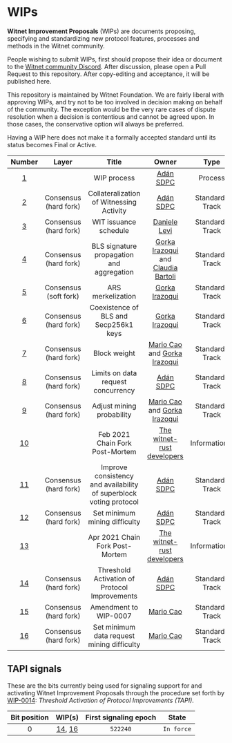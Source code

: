 # WIPs
__Witnet Improvement Proposals__ (WIPs) are documents proposing, specifying and standardizing new protocol features, processes and methods in the Witnet community.

People wishing to submit WIPs, first should propose their idea or document to the [Witnet community Discord][discord]. After discussion, please open a Pull Request to this repository. After copy-editing and acceptance, it will be published here.

This repository is maintained by Witnet Foundation. We are fairly liberal with approving WIPs, and try not to be too involved in decision making on behalf of the community. The exception would be the very rare cases of dispute resolution when a decision is contentious and cannot be agreed upon. In those cases, the conservative option will always be preferred.

Having a WIP here does not make it a formally accepted standard until its status becomes Final or Active.

| Number | Layer | Title | Owner | Type | Status |
|:------:|:-----:|:-----------:|:----------------------------:|:-------:|:--------:|
| [1](wip-0001.md) |  | WIP process | [Adán SDPC](https://github.com/aesedepece) | Process | Final |
| [2](wip-0002.md) | Consensus (hard fork) | Collateralization of Witnessing Activity | [Adán SDPC](https://github.com/aesedepece) | Standards Track | Final |
| [3](wip-0003.md) | Consensus (hard fork) | WIT issuance schedule | [Daniele Levi](https://github.com/burguesia) | Standards Track | Final |
| [4](wip-0004.md) | Consensus (hard fork) | BLS signature propagation and aggregation | [Gorka Irazoqui](https://github.com/girazoki) and [Claudia Bartoli](https://github.com/clbartoli) | Standards Track | Proposed |
| [5](wip-0005.md) | Consensus (soft fork) | ARS merkelization | [Gorka Irazoqui](https://github.com/girazoki) | Standards Track | Proposed |
| [6](wip-0006.md) | Consensus (hard fork) | Coexistence of BLS and Secp256k1 keys | [Gorka Irazoqui](https://github.com/girazoki) | Standards Track | Proposed |
| [7](wip-0007.md) | Consensus (hard fork) | Block weight | [Mario Cao](https://github.com/mariocao) and [Gorka Irazoqui](https://github.com/girazoki) | Standards Track | Final |
| [8](wip-0008.md) | Consensus (hard fork) | Limits on data request concurrency | [Adán SDPC](https://github.com/aesedepece) | Standards Track | Final |
| [9](wip-0009.md) | Consensus (hard fork) | Adjust mining probability | [Mario Cao](https://github.com/mariocao) and [Gorka Irazoqui](https://github.com/girazoki) | Standards Track | Final |
| [10](wip-0010.md) |  | Feb 2021 Chain Fork Post-Mortem | [The witnet-rust developers](https://github.com/witnet/witnet-rust/graphs/contributors) | Informational | Final |
| [11](wip-0011.md) | Consensus (hard fork) | Improve consistency and availability of superblock voting protocol | [Adán SDPC](https://github.com/aesedepece) | Standards Track | Final |
| [12](wip-0012.md) | Consensus (hard fork) | Set minimum mining difficulty  | [Adán SDPC](https://github.com/aesedepece) | Standards Track | Final |
| [13](wip-0013.md) |  | Apr 2021 Chain Fork Post-Mortem | [The witnet-rust developers](https://github.com/witnet/witnet-rust/graphs/contributors) | Informational | Final |
| [14](wip-0014.md) | Consensus (hard fork) | Threshold Activation of Protocol Improvements  | [Adán SDPC](https://github.com/aesedepece) | Standards Track | Final |
| [15](wip-0015.md) | Consensus (hard fork) | Amendment to WIP-0007  | [Mario Cao](https://github.com/mariocao) | Standards Track | Final |
| [16](wip-0016.md) | Consensus (hard fork) | Set minimum data request mining difficulty  | [Mario Cao](https://github.com/mariocao) | Standards Track | Final |

## TAPI signals

These are the bits currently being used for signaling support for and activating Witnet Improvement Proposals through
the procedure set forth by [WIP-0014]: _Threshold Activation of Protocol Improvements (TAPI)_.

| Bit position | WIP(s)                               | First signaling epoch | State       |
|:------------:|:------------------------------------:|:---------------------:|:-----------:|
| 0            | [14](wip-0014.md), [16](wip-0016.md) | `522240`              | `In force` |

[discord]: https://discord.gg/X4uurfP
[WIP-0014]: wip-0014.md